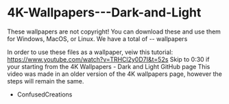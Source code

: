 # 4K-Wallpapers---Dark-and-Light
These wallpapers are not copyright!
You can download these and use them for 
Windows, MacOS, or Linux.
We have a total of -- wallpapers

In order to use these files as a wallpaper, veiw this tutorial: https://www.youtube.com/watch?v=TRHCl2y0D7I&t=52s
Skip to 0:30 if your starting from the 4K Wallpapers - Dark and Light GitHub page
This video was made in an older version of the 4K wallpapers page, however the steps will remain the same.

- ConfusedCreations
